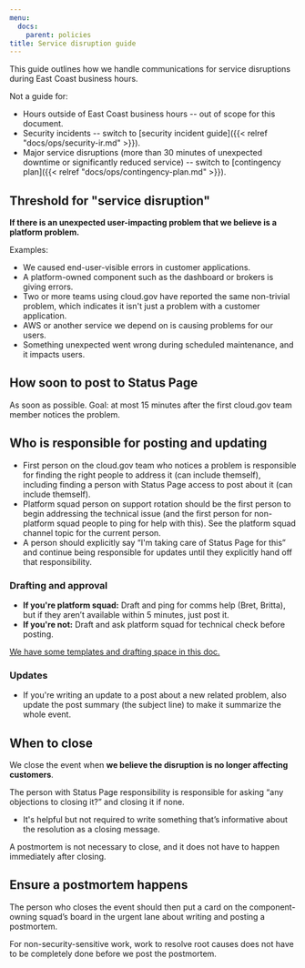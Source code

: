 ```yaml
---
menu:
  docs:
    parent: policies
title: Service disruption guide
---
```


This guide outlines how we handle communications for service disruptions during East Coast business hours.

Not a guide for:

* Hours outside of East Coast business hours -- out of scope for this document.
* Security incidents -- switch to [security incident guide]({{< relref "docs/ops/security-ir.md" >}}).
* Major service disruptions (more than 30 minutes of unexpected downtime or significantly reduced service) -- switch to [contingency plan]({{< relref "docs/ops/contingency-plan.md" >}}).

## Threshold for "service disruption"

**If there is an unexpected user-impacting problem that we believe is a platform problem.** 

Examples:

* We caused end-user-visible errors in customer applications.
* A platform-owned component such as the dashboard or brokers is giving errors.
* Two or more teams using cloud.gov have reported the same non-trivial problem, which indicates it isn't just a problem with a customer application.
* AWS or another service we depend on is causing problems for our users.
* Something unexpected went wrong during scheduled maintenance, and it impacts users.

## How soon to post to Status Page

As soon as possible. Goal: at most 15 minutes after the first cloud.gov team member notices the problem.

## Who is responsible for posting and updating

* First person on the cloud.gov team who notices a problem is responsible for finding the right people to address it (can include themself), including finding a person with Status Page access to post about it (can include themself).
* Platform squad person on support rotation should be the first person to begin addressing the technical issue (and the first person for non-platform squad people to ping for help with this). See the platform squad channel topic for the current person.
* A person should explicitly say “I'm taking care of Status Page for this” and continue being responsible for updates until they explicitly hand off that responsibility.

### Drafting and approval

* **If you're platform squad:** Draft and ping for comms help (Bret, Britta), but if they aren’t available within 5 minutes, just post it.
* **If you're not:** Draft and ask platform squad for technical check before posting.

[We have some templates and drafting space in this doc.](https://docs.google.com/document/d/1paDOxlB7GFItrEJ9pqPExApiAd4GeB_SpGR6Ronf4Lw/edit)

### Updates

* If you're writing an update to a post about a new related problem, also update the post summary (the subject line) to make it summarize the whole event.

## When to close

We close the event when **we believe the disruption is no longer affecting customers**.

The person with Status Page responsibility is responsible for asking “any objections to closing it?” and closing it if none.

* It's helpful but not required to write something that’s informative about the resolution as a closing message.

A postmortem is not necessary to close, and it does not have to happen immediately after closing.

## Ensure a postmortem happens

The person who closes the event should then put a card on the component-owning squad’s board in the urgent lane about writing and posting a postmortem.

For non-security-sensitive work, work to resolve root causes does not have to be completely done before we post the postmortem.
